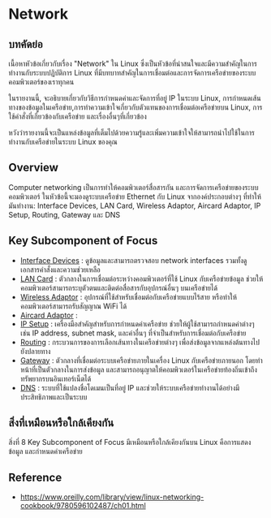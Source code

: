 # Network
## บทคัดย่อ
เนื้อหาหัวข้อเกี่ยวกับเรื่อง "Network" ใน Linux ซึ่งเป็นหัวข้อที่น่าสนใจและมีความสำคัญในการทำงานกับระบบปฏิบัติการ Linux ที่มีบทบาทสำคัญในการเชื่อมต่อและการจัดการเครือข่ายของระบบคอมพิวเตอร์ของเราทุกคน

ในรายงานนี้, จะอธิบายเกี่ยวกับวิธีการกำหนดค่าและจัดการที่อยู่ IP ในระบบ Linux, การกำหนดเส้นทางของข้อมูลในเครือข่าย,การทำความเข้าใจเกี่ยวกับตัวแทนของการเชื่อมต่อเครือข่ายบน Linux, การใช้คำสั่งที่เกี่ยวข้องกับเครือข่าย และเรื่องอื่นๆที่เกี่ยวข้อง 

หวังว่ารายงานนี้จะเป็นแหล่งข้อมูลที่เต็มไปด้วยความรู้และเพิ่มความเข้าใจให้สามารถนำไปใช้ในการทำงานกับเครือข่ายในระบบ Linux ของคุณ

## Overview
Computer networking เป็นการทำให้คอมพิวเตอร์สื่อสารกัน และการจัดการเครือข่ายของระบบคอมพิวเตอร์ ในหัวข้อนี้จะมองดูระบบเครือข่าย Ethernet กับ Linux จากองค์ประกอบต่างๆ ที่ทำให้มันทำงาน: Interface Devices, LAN Card, Wireless Adaptor, Aircard Adaptor, IP Setup, Routing, Gateway และ DNS

## Key Subcomponent of Focus
- [Interface Devices](https://github.com/LowEyeQ/Network-1/tree/main/088%20Interface%20Devices%20(Purin%20(%E2%80%A2%CB%8B%20_%20%CB%8A%E2%80%A2))) : ดูข้อมูลและสามารถตรวจสอบ network interfaces รวมทั้งดูเอกสารคำสั่งและความช่วยเหลือ
- [LAN Card](https://github.com/LowEyeQ/Network-1/tree/main/017%20LAN%20Card%20(KanphitchaNeamsri)) : ตัวกลางในการเชื่อมต่อระหว่างคอมพิวเตอร์ที่ใช้ Linux กับเครือข่ายข้อมูล ช่วยให้คอมพิวเตอร์สามารถระบุตัวตนและติดต่อสื่อสารกับอุปกรณ์อื่นๆ บนเครือข่ายได้
- [Wireless Adaptor](https://github.com/LowEyeQ/Network-1/tree/main/086%20Wireless%20Adaptor%20(bncnkktn)) : อุปกรณ์ที่ใช้สำหรับเชื่อมต่อกับเครือข่ายแบบไร้สาย หรือทำให้คอมพิวเตอร์สามารถรับสัญญาณ WiFi ได้
- [Aircard Adaptor](https://github.com/LowEyeQ/Network-1/tree/main/050%20Aircard%20Adaptor%20(Chalisa%20Suntithanyachok)) : 
- [IP Setup](https://github.com/LowEyeQ/Network-1/tree/main/037%20IP%20Setup%20(LowEyeQ)) : เครื่องมือสำคัญสำหรับการกำหนดค่าเครือข่าย ช่วยให้ผู้ใช้สามารถกำหนดค่าต่างๆ เช่น IP address, subnet mask, และค่าอื่นๆ ที่จำเป็นสำหรับการเชื่อมต่อกับเครือข่าย
- [Routing](https://github.com/LowEyeQ/Network-1/tree/main/033%20Routing%20(J-Jindamanee)) : กระบวนการของการเลือกเส้นทางในเครือข่ายต่างๆ เพื่อส่งข้อมูลจากแหล่งต้นทางไปยังปลายทาง
- [Gateway](https://github.com/LowEyeQ/Network-1/tree/main/057%20Gateway%20(Titaree-Ravi)) : ตัวกลางที่เชื่อมต่อระบบเครือข่ายภายในเครื่อง Linux กับเครือข่ายภายนอก โดยทำหน้าที่เป็นตัวกลางในการส่งข้อมูล และสามารถอนุญาตให้คอมพิวเตอร์ในเครือข่ายท้องถิ่นเข้าถึงทรัพยากรบนอินเทอร์เน็ตได้
- [DNS](https://github.com/LowEyeQ/Network-1/tree/main/088%20DNS%20Purin%20((%E2%80%A2%CB%8B%20_%20%CB%8A%E2%80%A2))) : ระบบที่ใช้แปลงชื่อโดเมนเป็นที่อยู่ IP และช่วยให้ระบบเครือข่ายทำงานได้อย่างมีประสิทธิภาพและเป็นระบบ

## สิ่งที่เหมือนหรือใกล้เคียงกัน
สิ่งที่ 8 Key Subcomponent of Focus มีเหมือนหรือใกล้เคียงกันบน Linux คือการแสดงข้อมูล และกำหนดค่าเครือข่าย

## Reference
- https://www.oreilly.com/library/view/linux-networking-cookbook/9780596102487/ch01.html
